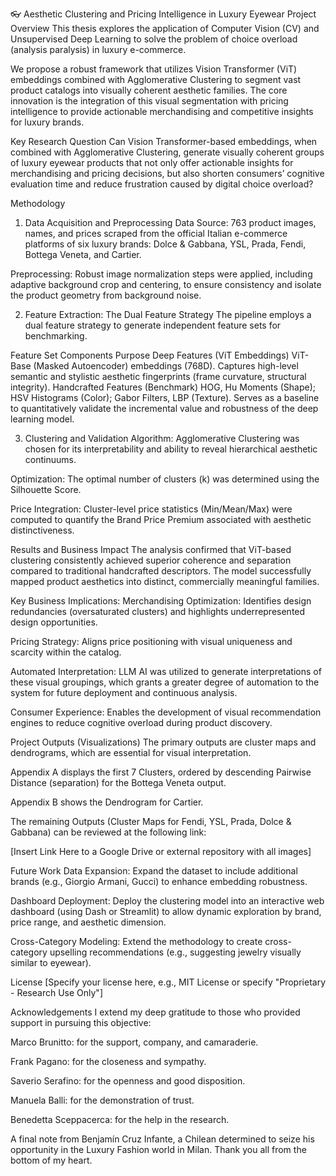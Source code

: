 👓 Aesthetic Clustering and Pricing Intelligence in Luxury Eyewear
Project Overview
This thesis explores the application of Computer Vision (CV) and Unsupervised Deep Learning to solve the problem of choice overload (analysis paralysis) in luxury e-commerce.

We propose a robust framework that utilizes Vision Transformer (ViT) embeddings combined with Agglomerative Clustering to segment vast product catalogs into visually coherent aesthetic families. The core innovation is the integration of this visual segmentation with pricing intelligence to provide actionable merchandising and competitive insights for luxury brands.

Key Research Question
Can Vision Transformer-based embeddings, when combined with Agglomerative Clustering, generate visually coherent groups of luxury eyewear products that not only offer actionable insights for merchandising and pricing decisions, but also shorten consumers’ cognitive evaluation time and reduce frustration caused by digital choice overload?

Methodology
1. Data Acquisition and Preprocessing
Data Source: 763 product images, names, and prices scraped from the official Italian e-commerce platforms of six luxury brands: Dolce & Gabbana, YSL, Prada, Fendi, Bottega Veneta, and Cartier.

Preprocessing: Robust image normalization steps were applied, including adaptive background crop and centering, to ensure consistency and isolate the product geometry from background noise.

2. Feature Extraction: The Dual Feature Strategy
The pipeline employs a dual feature strategy to generate independent feature sets for benchmarking.

Feature Set	Components	Purpose
Deep Features (ViT Embeddings)	ViT-Base (Masked Autoencoder) embeddings (768D).	Captures high-level semantic and stylistic aesthetic fingerprints (frame curvature, structural integrity).
Handcrafted Features (Benchmark)	HOG, Hu Moments (Shape); HSV Histograms (Color); Gabor Filters, LBP (Texture).	Serves as a baseline to quantitatively validate the incremental value and robustness of the deep learning model.


3. Clustering and Validation
Algorithm: Agglomerative Clustering was chosen for its interpretability and ability to reveal hierarchical aesthetic continuums.

Optimization: The optimal number of clusters (k) was determined using the Silhouette Score.

Price Integration: Cluster-level price statistics (Min/Mean/Max) were computed to quantify the Brand Price Premium associated with aesthetic distinctiveness.

Results and Business Impact
The analysis confirmed that ViT-based clustering consistently achieved superior coherence and separation compared to traditional handcrafted descriptors. The model successfully mapped product aesthetics into distinct, commercially meaningful families.

Key Business Implications:
Merchandising Optimization: Identifies design redundancies (oversaturated clusters) and highlights underrepresented design opportunities.

Pricing Strategy: Aligns price positioning with visual uniqueness and scarcity within the catalog.

Automated Interpretation: LLM AI was utilized to generate interpretations of these visual groupings, which grants a greater degree of automation to the system for future deployment and continuous analysis.

Consumer Experience: Enables the development of visual recommendation engines to reduce cognitive overload during product discovery.

Project Outputs (Visualizations)
The primary outputs are cluster maps and dendrograms, which are essential for visual interpretation.

Appendix A displays the first 7 Clusters, ordered by descending Pairwise Distance (separation) for the Bottega Veneta output.

Appendix B shows the Dendrogram for Cartier.

The remaining Outputs (Cluster Maps for Fendi, YSL, Prada, Dolce & Gabbana) can be reviewed at the following link:

[Insert Link Here to a Google Drive or external repository with all images]

Future Work
Data Expansion: Expand the dataset to include additional brands (e.g., Giorgio Armani, Gucci) to enhance embedding robustness.

Dashboard Deployment: Deploy the clustering model into an interactive web dashboard (using Dash or Streamlit) to allow dynamic exploration by brand, price range, and aesthetic dimension.

Cross-Category Modeling: Extend the methodology to create cross-category upselling recommendations (e.g., suggesting jewelry visually similar to eyewear).

License
[Specify your license here, e.g., MIT License or specify "Proprietary - Research Use Only"]

Acknowledgements
I extend my deep gratitude to those who provided support in pursuing this objective:

Marco Brunitto: for the support, company, and camaraderie.

Frank Pagano: for the closeness and sympathy.

Saverio Serafino: for the openness and good disposition.

Manuela Balli: for the demonstration of trust.

Benedetta Sceppacerca: for the help in the research.

A final note from Benjamín Cruz Infante, a Chilean determined to seize his opportunity in the Luxury Fashion world in Milan. Thank you all from the bottom of my heart.
